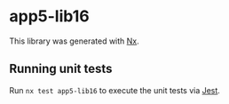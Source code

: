 # app5-lib16

This library was generated with [Nx](https://nx.dev).

## Running unit tests

Run `nx test app5-lib16` to execute the unit tests via [Jest](https://jestjs.io).
